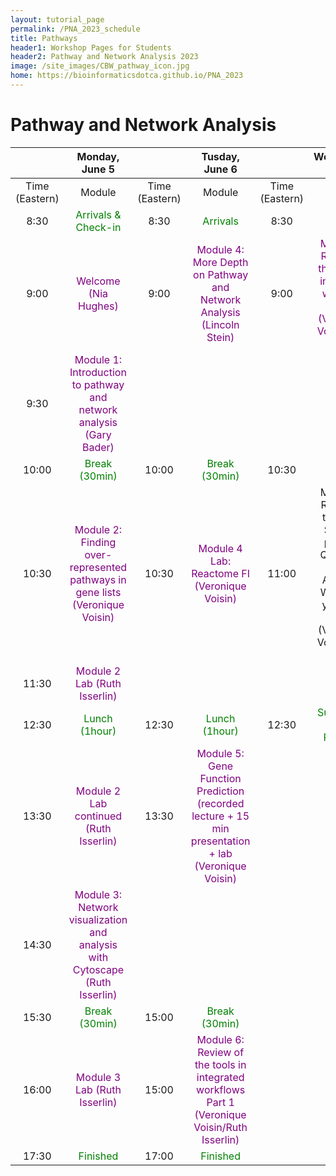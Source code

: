 ```yaml
---
layout: tutorial_page
permalink: /PNA_2023_schedule
title: Pathways
header1: Workshop Pages for Students
header2: Pathway and Network Analysis 2023
image: /site_images/CBW_pathway_icon.jpg
home: https://bioinformaticsdotca.github.io/PNA_2023
---
```


# Pathway and Network Analysis

| | Monday, June 5 | | Tusday, June 6 | | Wednesday, June 7 |
| :---: | :---: | :---: | :---: | :---: | :---: |
| Time (Eastern) | Module | Time (Eastern) | Module | Time (Eastern) | Module |
| 8:30 | <font color="green">Arrivals & Check-in</font> | 8:30 | <font color="green">Arrivals</font>|8:30  |<font color="green">Arrivals</font> |  
| 9:00 | <font color="purple"> Welcome (Nia Hughes)</font> | 9:00 | <font color="purple">Module 4: More Depth on Pathway and Network Analysis (Lincoln Stein)</font>|9:00  |<font color="purple"> Module 6: Review of the tools in integrated workflow Part2 (Veronique Voisin/Ruth Isserlin)</font> |  
| 9:30 | <font color="purple"> Module 1: Introduction to pathway and network analysis (Gary Bader) </font> |||||
| 10:00 | <font color="green">Break (30min)</font>  |10:00| <font color="green">Break (30min)</font> |10:30 | <font color="green">Break (30min)</font> |  
| 10:30 | <font color="purple">Module 2: Finding over-represented pathways in gene lists (Veronique Voisin)</font>|10:30|<font color="purple">Module 4 Lab: Reactome FI (Veronique Voisin)</font> |11:00| Module 6: Review of the tools. Scripted pipeline. Questions and Answers. Work with your own data (Veronique Voisin/Ruth Isserlin) |
| 11:30 | <font color="purple">Module 2 Lab (Ruth Isserlin)</font> |||||
| 12:30 | <font color="green">Lunch (1hour)</font>| 12:30 | <font color="green">Lunch (1hour)</font>| 12:30 | <font color="green">Survey and Closing Remarks</font> |
| 13:30 |  <font color="purple">Module 2 Lab continued (Ruth Isserlin)|13:30|<font color="purple">Module 5: Gene Function Prediction (recorded lecture  + 15 min presentation + lab (Veronique Voisin)<font color="purple">|||
|14:30| <font color="purple">Module 3: Network visualization and analysis with Cytoscape (Ruth Isserlin)</font>|||||
  |15:30|<font color="green">Break (30min)</font>|15:00|<font color="green">Break (30min)</font>|||
|16:00|<font color="purple">Module 3 Lab (Ruth Isserlin)</font>|15:00|<font color="purple">Module 6: Review of the tools in integrated workflows Part 1 (Veronique Voisin/Ruth Isserlin)</font>|||
|17:30|<font color="green">Finished</font>|17:00|<font color="green">Finished</font> |||
